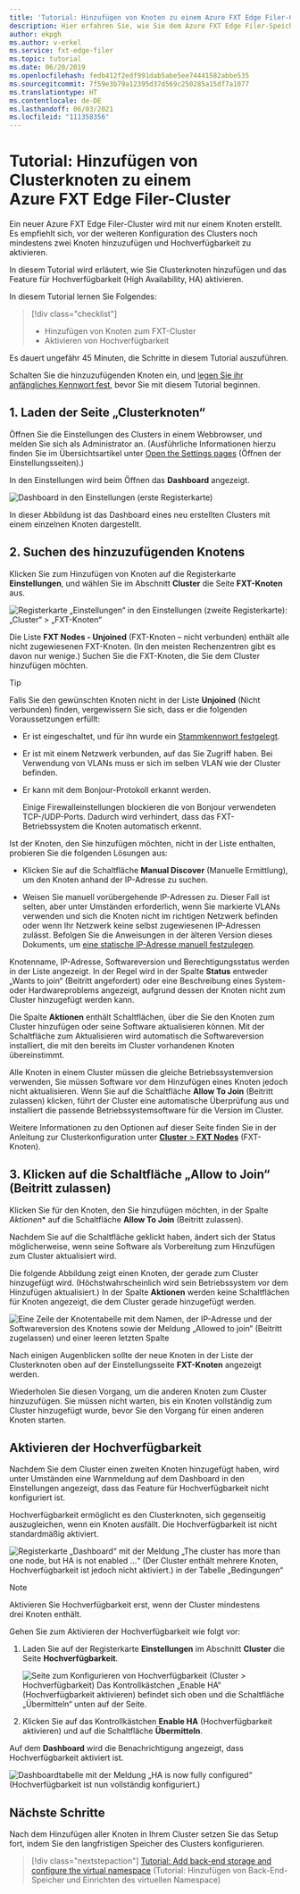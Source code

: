 ```yaml
---
title: 'Tutorial: Hinzufügen von Knoten zu einem Azure FXT Edge Filer-Cluster'
description: Hier erfahren Sie, wie Sie dem Azure FXT Edge Filer-Speichercache Clusterknoten hinzufügen und das Feature für Hochverfügbarkeit (High Availability, HA) aktivieren.
author: ekpgh
ms.author: v-erkel
ms.service: fxt-edge-filer
ms.topic: tutorial
ms.date: 06/20/2019
ms.openlocfilehash: fedb412f2edf991dab5abe5ee74441582abbe535
ms.sourcegitcommit: 7f59e3b79a12395d37d569c250285a15df7a1077
ms.translationtype: HT
ms.contentlocale: de-DE
ms.lasthandoff: 06/03/2021
ms.locfileid: "111358356"
---
```

# <a name="tutorial-add-cluster-nodes-to-an-azure-fxt-edge-filer-cluster"></a>Tutorial: Hinzufügen von Clusterknoten zu einem Azure FXT Edge Filer-Cluster

Ein neuer Azure FXT Edge Filer-Cluster wird mit nur einem Knoten erstellt. Es empfiehlt sich, vor der weiteren Konfiguration des Clusters noch mindestens zwei Knoten hinzuzufügen und Hochverfügbarkeit zu aktivieren.

In diesem Tutorial wird erläutert, wie Sie Clusterknoten hinzufügen und das Feature für Hochverfügbarkeit (High Availability, HA) aktivieren.

In diesem Tutorial lernen Sie Folgendes:

> [!div class="checklist"]
>
> * Hinzufügen von Knoten zum FXT-Cluster
> * Aktivieren von Hochverfügbarkeit

Es dauert ungefähr 45 Minuten, die Schritte in diesem Tutorial auszuführen.

Schalten Sie die hinzuzufügenden Knoten ein, und [legen Sie ihr anfängliches Kennwort fest](fxt-node-password.md), bevor Sie mit diesem Tutorial beginnen.

## <a name="1-load-the-cluster-nodes-page"></a>1. Laden der Seite „Clusterknoten“

Öffnen Sie die Einstellungen des Clusters in einem Webbrowser, und melden Sie sich als Administrator an. (Ausführliche Informationen hierzu finden Sie im Übersichtsartikel unter [Open the Settings pages](fxt-cluster-create.md#open-the-settings-pages) (Öffnen der Einstellungsseiten).)

In den Einstellungen wird beim Öffnen das **Dashboard** angezeigt. 

![Dashboard in den Einstellungen (erste Registerkarte)](media/fxt-cluster-config/dashboard-1-node.png)

In dieser Abbildung ist das Dashboard eines neu erstellten Clusters mit einem einzelnen Knoten dargestellt.

## <a name="2-locate-the-node-to-add"></a>2. Suchen des hinzuzufügenden Knotens

Klicken Sie zum Hinzufügen von Knoten auf die Registerkarte **Einstellungen**, und wählen Sie im Abschnitt **Cluster** die Seite **FXT-Knoten** aus.

![Registerkarte „Einstellungen“ in den Einstellungen (zweite Registerkarte): „Cluster“ > „FXT-Knoten“](media/fxt-cluster-config/settings-fxt-nodes.png)

Die Liste **FXT Nodes - Unjoined** (FXT-Knoten – nicht verbunden) enthält alle nicht zugewiesenen FXT-Knoten. (In den meisten Rechenzentren gibt es davon nur wenige.) Suchen Sie die FXT-Knoten, die Sie dem Cluster hinzufügen möchten.

> [!Tip]
> Falls Sie den gewünschten Knoten nicht in der Liste **Unjoined** (Nicht verbunden) finden, vergewissern Sie sich, dass er die folgenden Voraussetzungen erfüllt:
>
> * Er ist eingeschaltet, und für ihn wurde ein [Stammkennwort festgelegt](fxt-node-password.md).
> * Er ist mit einem Netzwerk verbunden, auf das Sie Zugriff haben. Bei Verwendung von VLANs muss er sich im selben VLAN wie der Cluster befinden.
> * Er kann mit dem Bonjour-Protokoll erkannt werden.
>
>   Einige Firewalleinstellungen blockieren die von Bonjour verwendeten TCP-/UDP-Ports. Dadurch wird verhindert, dass das FXT-Betriebssystem die Knoten automatisch erkennt.
>
> Ist der Knoten, den Sie hinzufügen möchten, nicht in der Liste enthalten, probieren Sie die folgenden Lösungen aus:
>
> * Klicken Sie auf die Schaltfläche **Manual Discover** (Manuelle Ermittlung), um den Knoten anhand der IP-Adresse zu suchen.
>
> * Weisen Sie manuell vorübergehende IP-Adressen zu. Dieser Fall ist selten, aber unter Umständen erforderlich, wenn Sie markierte VLANs verwenden und sich die Knoten nicht im richtigen Netzwerk befinden oder wenn Ihr Netzwerk keine selbst zugewiesenen IP-Adressen zulässt. Befolgen Sie die Anweisungen in der älteren Version dieses Dokuments, um [eine statische IP-Adresse manuell festzulegen](https://azure.github.io/Avere/legacy/create_cluster/4_8/html/static_ip.html).

Knotenname, IP-Adresse, Softwareversion und Berechtigungsstatus werden in der Liste angezeigt. In der Regel wird in der Spalte **Status** entweder „Wants to join“ (Beitritt angefordert) oder eine Beschreibung eines System- oder Hardwareproblems angezeigt, aufgrund dessen der Knoten nicht zum Cluster hinzugefügt werden kann.

Die Spalte **Aktionen** enthält Schaltflächen, über die Sie den Knoten zum Cluster hinzufügen oder seine Software aktualisieren können. Mit der Schaltfläche zum Aktualisieren wird automatisch die Softwareversion installiert, die mit den bereits im Cluster vorhandenen Knoten übereinstimmt.

Alle Knoten in einem Cluster müssen die gleiche Betriebssystemversion verwenden, Sie müssen Software vor dem Hinzufügen eines Knoten jedoch nicht aktualisieren. Wenn Sie auf die Schaltfläche **Allow To Join** (Beitritt zulassen) klicken, führt der Cluster eine automatische Überprüfung aus und installiert die passende Betriebssystemsoftware für die Version im Cluster.

Weitere Informationen zu den Optionen auf dieser Seite finden Sie in der Anleitung zur Clusterkonfiguration unter [**Cluster** > **FXT Nodes**](https://azure.github.io/Avere/legacy/ops_guide/4_7/html/gui_fxt_nodes.html) (FXT-Knoten).

## <a name="3-click-the-allow-to-join-button"></a>3. Klicken auf die Schaltfläche „Allow to Join“ (Beitritt zulassen)

Klicken Sie für den Knoten, den Sie hinzufügen möchten, in der Spalte *Aktionen** auf die Schaltfläche **Allow To Join** (Beitritt zulassen).

Nachdem Sie auf die Schaltfläche geklickt haben, ändert sich der Status möglicherweise, wenn seine Software als Vorbereitung zum Hinzufügen zum Cluster aktualisiert wird.

Die folgende Abbildung zeigt einen Knoten, der gerade zum Cluster hinzugefügt wird. (Höchstwahrscheinlich wird sein Betriebssystem vor dem Hinzufügen aktualisiert.) In der Spalte **Aktionen** werden keine Schaltflächen für Knoten angezeigt, die dem Cluster gerade hinzugefügt werden.

![Eine Zeile der Knotentabelle mit dem Namen, der IP-Adresse und der Softwareversion des Knotens sowie der Meldung „Allowed to join“ (Beitritt zugelassen) und einer leeren letzten Spalte](media/fxt-cluster-config/node-join-in-process.png)

Nach einigen Augenblicken sollte der neue Knoten in der Liste der Clusterknoten oben auf der Einstellungsseite **FXT-Knoten** angezeigt werden.

Wiederholen Sie diesen Vorgang, um die anderen Knoten zum Cluster hinzuzufügen. Sie müssen nicht warten, bis ein Knoten vollständig zum Cluster hinzugefügt wurde, bevor Sie den Vorgang für einen anderen Knoten starten.

## <a name="enable-high-availability"></a>Aktivieren der Hochverfügbarkeit

Nachdem Sie dem Cluster einen zweiten Knoten hinzugefügt haben, wird unter Umständen eine Warnmeldung auf dem Dashboard in den Einstellungen angezeigt, dass das Feature für Hochverfügbarkeit nicht konfiguriert ist.

Hochverfügbarkeit ermöglicht es den Clusterknoten, sich gegenseitig auszugleichen, wenn ein Knoten ausfällt. Die Hochverfügbarkeit ist nicht standardmäßig aktiviert.

![Registerkarte „Dashboard“ mit der Meldung „The cluster has more than one node, but HA is not enabled ...“ (Der Cluster enthält mehrere Knoten, Hochverfügbarkeit ist jedoch nicht aktiviert.) in der Tabelle „Bedingungen“](media/fxt-cluster-config/no-ha-2-nodes.png)

> [!Note]
> Aktivieren Sie Hochverfügbarkeit erst, wenn der Cluster mindestens drei Knoten enthält.

Gehen Sie zum Aktivieren der Hochverfügbarkeit wie folgt vor:

1. Laden Sie auf der Registerkarte **Einstellungen** im Abschnitt **Cluster** die Seite **Hochverfügbarkeit**.

   ![Seite zum Konfigurieren von Hochverfügbarkeit (Cluster > Hochverfügbarkeit) Das Kontrollkästchen „Enable HA“ (Hochverfügbarkeit aktivieren) befindet sich oben und die Schaltfläche „Übermitteln“ unten auf der Seite.](media/fxt-cluster-config/enable-ha.png)

2. Klicken Sie auf das Kontrollkästchen **Enable HA** (Hochverfügbarkeit aktivieren) und auf die Schaltfläche **Übermitteln**.

Auf dem **Dashboard** wird die Benachrichtigung angezeigt, dass Hochverfügbarkeit aktiviert ist.

![Dashboardtabelle mit der Meldung „HA is now fully configured“ (Hochverfügbarkeit ist nun vollständig konfiguriert.)](media/fxt-cluster-config/ha-configured-alert.png)

## <a name="next-steps"></a>Nächste Schritte

Nach dem Hinzufügen aller Knoten in Ihrem Cluster setzen Sie das Setup fort, indem Sie den langfristigen Speicher des Clusters konfigurieren.

> [!div class="nextstepaction"]
> [Tutorial: Add back-end storage and configure the virtual namespace](fxt-add-storage.md) (Tutorial: Hinzufügen von Back-End-Speicher und Einrichten des virtuellen Namespace)
